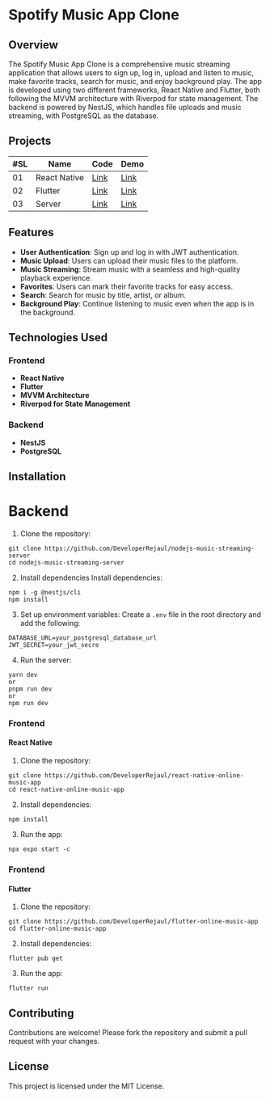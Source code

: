 # Spotify Music App Clone

## Overview

The Spotify Music App Clone is a comprehensive music streaming application that allows users to sign up, log in, upload and listen to music, make favorite tracks, search for music, and enjoy background play. The app is developed using two different frameworks, React Native and Flutter, both following the MVVM architecture with Riverpod for state management. The backend is powered by NestJS, which handles file uploads and music streaming, with PostgreSQL as the database.

## Projects

| #SL | Name         | Code                                                                     | Demo     |
| --- | ------------ | ------------------------------------------------------------------------ | -------- |
| 01  | React Native | [Link](https://github.com/DeveloperRejaul/react-native-online-music-app) | [Link]() |
| 02  | Flutter      | [Link](https://github.com/DeveloperRejaul/flutter-online-music-app)      | [Link]() |
| 03  | Server       | [Link](https://github.com/DeveloperRejaul/nodejs-music-streaming-server) | [Link]() |

## Features

- **User Authentication**: Sign up and log in with JWT authentication.
- **Music Upload**: Users can upload their music files to the platform.
- **Music Streaming**: Stream music with a seamless and high-quality playback experience.
- **Favorites**: Users can mark their favorite tracks for easy access.
- **Search**: Search for music by title, artist, or album.
- **Background Play**: Continue listening to music even when the app is in the background.

## Technologies Used

### Frontend

- **React Native**
- **Flutter**
- **MVVM Architecture**
- **Riverpod for State Management**

### Backend

- **NestJS**
- **PostgreSQL**

## Installation

# Backend

1. Clone the repository:

```
git clone https://github.com/DeveloperRejaul/nodejs-music-streaming-server
cd nodejs-music-streaming-server
```

2. Install dependencies Install dependencies:

```
npm i -g @nestjs/cli
npm install
```

3. Set up environment variables:
   Create a `.env` file in the root directory and add the following:

```
DATABASE_URL=your_postgresql_database_url
JWT_SECRET=your_jwt_secre
```

4. Run the server:

```
yarn dev
or
pnpm run dev
or
npm run dev
```

### Frontend

#### React Native

1. Clone the repository:

```
git clone https://github.com/DeveloperRejaul/react-native-online-music-app
cd react-native-online-music-app
```

2. Install dependencies:

```
npm install
```

3. Run the app:

```
npx expo start -c
```

### Frontend

#### Flutter

1. Clone the repository:

```
git clone https://github.com/DeveloperRejaul/flutter-online-music-app
cd flutter-online-music-app
```

2. Install dependencies:

```
flutter pub get
```

3. Run the app:

```
flutter run
```

## Contributing

Contributions are welcome! Please fork the repository and submit a pull request with your changes.

## License

This project is licensed under the MIT License.
